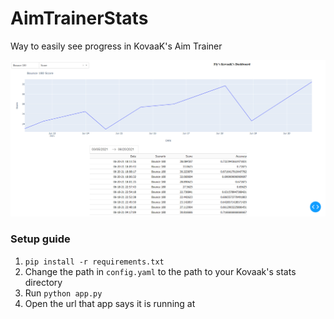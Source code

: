 # AimTrainerStats
Way to easily see progress in KovaaK's Aim Trainer


![Example dashboard](https://github.com/trevorm4/AimTrainerStats/blob/master/image_2021-06-21_020007.png?raw=true)


### Setup guide

1. `pip install -r requirements.txt`
2. Change the path in `config.yaml` to the path to your Kovaak's stats directory
3. Run `python app.py`
4. Open the url that app says it is running at
